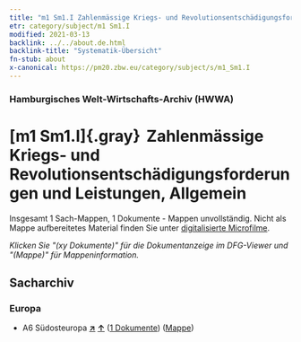 ```yaml
---
title: "m1 Sm1.I Zahlenmässige Kriegs- und Revolutionsentschädigungsforderungen und Leistungen, Allgemein"
etr: category/subject/m1 Sm1.I
modified: 2021-03-13
backlink: ../../about.de.html
backlink-title: "Systematik-Übersicht"
fn-stub: about
x-canonical: https://pm20.zbw.eu/category/subject/s/m1_Sm1.I
---
```


### Hamburgisches Welt-Wirtschafts-Archiv (HWWA)
# [m1 Sm1.I]{.gray}&#8201; Zahlenmässige Kriegs- und Revolutionsentschädigungsforderungen und Leistungen, Allgemein&#160; 




Insgesamt 1 Sach-Mappen, 1 Dokumente - Mappen unvollständig.
Nicht als Mappe aufbereitetes Material finden Sie unter [digitalisierte Microfilme](/film/h1_sh.de.html).

_Klicken Sie "(xy Dokumente)" für die Dokumentanzeige im DFG-Viewer und "(Mappe)" für Mappeninformation._

## Sacharchiv




### Europa

- A6 Südosteuropa [**&nearr;**](../../../geo/i/140900/about.de.html "Südosteuropa (alle Mappen)") [**&uarr;**](../../../geo/about.de.html#A6 "Ländersystematik") (<a href="https://pm20.zbw.eu/dfgview/sh/140900,144811" title="über: Südosteuropa : Zahlenmässige Kriegs- und Revolutionsentschädigungsforderungen und Leistungen, Allgemein" target="_blank">1 Dokumente</a>) ([Mappe](../../../../folder/sh/1409xx/140900/1448xx/144811/about.de.html))


